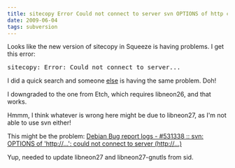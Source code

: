 ```yaml
---
title: sitecopy Error Could not connect to server svn OPTIONS of http could not connect to server http 
date: 2009-06-04
tags: subversion
---
```

Looks like the new version of sitecopy in Squeeze is having problems. I get this error:

<pre class="sh_sh">sitecopy: Error: Could not connect to server...</pre>
I did a quick search and someone <a href="http://groups.google.com/group/linux.debian.user/browse_thread/thread/70cd11dc96264a84" rel="nofollow">else</a> is having the same problem. Doh!

I downgraded to the one from Etch, which requires libneon26, and that works.

Hmmm, I think whatever is wrong here might be due to libneon27, as I'm not able to use svn either!

This might be the problem: <a href="http://bugs.debian.org/cgi-bin/bugreport.cgi?bug=531338">Debian Bug report logs - #531338 :: svn: OPTIONS of 'http://...': could not connect to server (http://...)</a>

Yup, needed to update libneon27 and libneon27-gnutls from sid.

